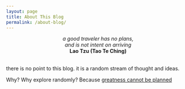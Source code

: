 ```yaml
---
layout: page
title: About This Blog
permalink: /about-blog/
---
```


<center>
<i>
    a good traveler has no plans, <br/>
    and is not intent on arriving<br/>
</i>
    <b>Lao Tzu (Tao Te Ching)</b>
</center>

<br/>

there is no point to this blog. it is a random stream of thought and ideas.

Why? Why explore randomly?
Because [greatness cannot be planned](https://www.youtube.com/watch?v=dXQPL9GooyI)

